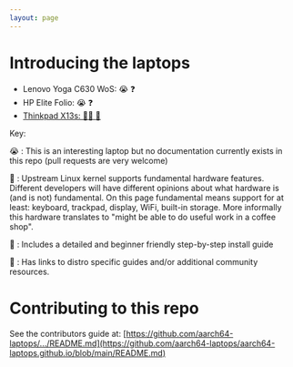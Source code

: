 ```yaml
---
layout: page
---
```


# Introducing the laptops

* Lenovo Yoga C630 WoS: 😭 ❓
* HP Elite Folio: 😭 ❓
* [Thinkpad X13s: 🐧📗 🔗](laptops/thinkpad_x13s/thinkpad_x13s.md)


Key:

😭 : This is an interesting laptop but no documentation currently exists in this repo (pull requests are very welcome)

🐧 : Upstream Linux kernel supports fundamental hardware features. Different
     developers will have different opinions about what hardware is (and is
     not) fundamental. On this page fundamental means support for at least:
     keyboard, trackpad, display, WiFi, built-in storage. More informally
     this hardware translates to "might be able to do useful work in a coffee
     shop".

📗 : Includes a detailed and beginner friendly step-by-step install guide

🔗 : Has links to distro specific guides and/or additional community resources.

# Contributing to this repo

See the contributors guide at:
[https://github.com/aarch64-laptops/.../README.md](https://github.com/aarch64-laptops/aarch64-laptops.github.io/blob/main/README.md)
